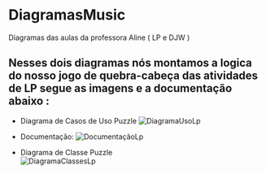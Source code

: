 # DiagramasMusic
Diagramas das aulas da professora Aline ( LP e DJW ) 

<h2> Nesses dois diagramas nós montamos a logica do nosso jogo de quebra-cabeça das atividades de LP segue as imagens e a documentação abaixo : </h2>

- Diagrama de Casos de Uso Puzzle
  ![DiagramaUsoLp](https://github.com/Fernanda-Marcelino/DiagramasMusic/assets/128320607/c54eb223-9cef-4b7d-915c-0d3e874fe2d5)
  <br>
- Documentação:
  ![DocumentaçãoLp](https://github.com/Fernanda-Marcelino/DiagramasMusic/assets/128320607/d83f2bc6-07ef-4020-8550-4b06da0e066c)

- Diagrama de Classe Puzzle </br>
  ![DiagramaClassesLp](https://github.com/Fernanda-Marcelino/DiagramasMusic/assets/128320607/048893bf-6258-48d8-a102-dd248d886676)

  

